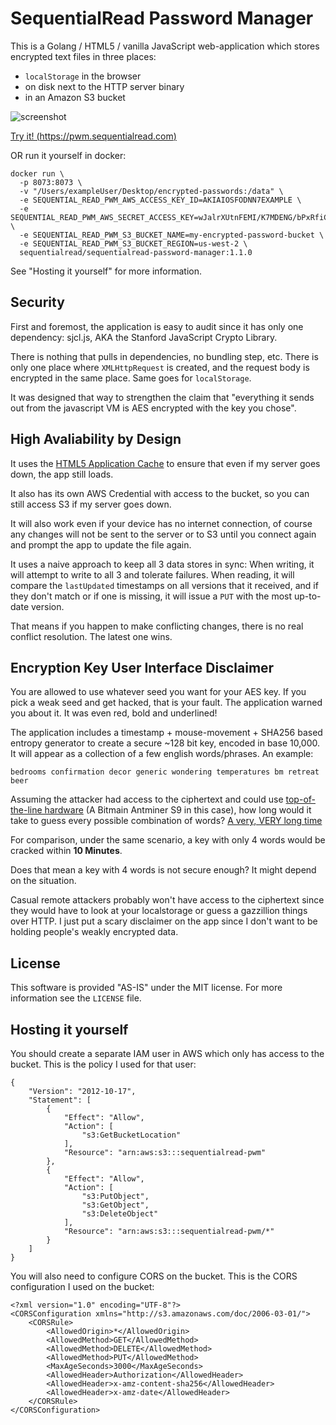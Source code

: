
# SequentialRead Password Manager


This is a Golang / HTML5  / vanilla JavaScript web-application which stores encrypted text files in three places:

 - `localStorage` in the browser
 - on disk next to the HTTP server binary
 - in an Amazon S3 bucket

![screenshot](screenshot.png)

[Try it! (https://pwm.sequentialread.com) ](https://pwm.sequentialread.com)

OR run it yourself in docker:

```
docker run \
  -p 8073:8073 \
  -v "/Users/exampleUser/Desktop/encrypted-passwords:/data" \
  -e SEQUENTIAL_READ_PWM_AWS_ACCESS_KEY_ID=AKIAIOSFODNN7EXAMPLE \
  -e SEQUENTIAL_READ_PWM_AWS_SECRET_ACCESS_KEY=wJalrXUtnFEMI/K7MDENG/bPxRfiCYEXAMPLEKEY \
  -e SEQUENTIAL_READ_PWM_S3_BUCKET_NAME=my-encrypted-password-bucket \
  -e SEQUENTIAL_READ_PWM_S3_BUCKET_REGION=us-west-2 \
  sequentialread/sequentialread-password-manager:1.1.0
```

See "Hosting it yourself" for more information.

## Security

First and foremost, the application is easy to audit since it has only one dependency: sjcl.js, AKA the Stanford JavaScript Crypto Library.

There is nothing that pulls in dependencies, no bundling step, etc. There is only one place where `XMLHttpRequest` is created, and the request body is encrypted in the same place. Same goes for `localStorage`.

It was designed that way to strengthen the claim that "everything it sends out from the javascript VM is AES encrypted with the key you chose".

## High Avaliability by Design

 It uses the [HTML5 Application Cache](https://webcache.googleusercontent.com/search?q=cache:ih81QOzVxasJ:https://alistapart.com/article/application-cache-is-a-douchebag) to ensure that even if my server goes down, the app still loads.

 It also has its own AWS Credential with access to the bucket, so you can still access S3 if my server goes down.

 It will also work even if your device has no internet connection, of course any changes will not be sent to the server or to S3 until you connect again and prompt the app to update the file again.

 It uses a naive approach to keep all 3 data stores in sync: When writing, it will attempt to write to all 3 and tolerate failures. When reading, it will compare the `lastUpdated` timestamps on all versions that it received, and if they don't match or if one is missing, it will issue a `PUT` with the most up-to-date version.

 That means if you happen to make conflicting changes, there is no real conflict resolution. The latest one wins.

## Encryption Key User Interface Disclaimer

You are allowed to use whatever seed you want for your AES key. If you pick a weak seed and get hacked, that is your fault. The application warned you about it. It was even red, bold and underlined!

The application includes a timestamp + mouse-movement + SHA256 based entropy generator to create a secure ~128 bit key, encoded in base 10,000. It will appear as a collection of a few english words/phrases. An example:

`bedrooms confirmation decor generic wondering temperatures bm retreat beer`

Assuming the attacker had access to the ciphertext and could use [top-of-the-line hardware](https://en.bitcoin.it/wiki/Mining_hardware_comparison) (A Bitmain Antminer S9 in this case), how long would it take to guess every possible combination of words? [A very, VERY long time](https://www.wolframalpha.com/input/?i=(10000%5E9)%2F(1.4e%2B13)+seconds+in+years)

For comparison, under the same scenario, a key with only 4 words would be cracked within **10 Minutes**.

Does that mean a key with 4 words is not secure enough? It might depend on the situation.

Casual remote attackers probably won't have access to the ciphertext since they would have to look at your localstorage or guess a gazzillion things over HTTP. I just put a scary disclaimer on the app since I don't want to be holding people's weakly encrypted data.

## License

 This software is provided "AS-IS" under the MIT license. For more information see the `LICENSE` file.

## Hosting it yourself

You should create a separate IAM user in AWS which only has access to the bucket. This is the policy I used for that user:

```
{
    "Version": "2012-10-17",
    "Statement": [
        {
            "Effect": "Allow",
            "Action": [
                "s3:GetBucketLocation"
            ],
            "Resource": "arn:aws:s3:::sequentialread-pwm"
        },
        {
            "Effect": "Allow",
            "Action": [
                "s3:PutObject",
                "s3:GetObject",
                "s3:DeleteObject"
            ],
            "Resource": "arn:aws:s3:::sequentialread-pwm/*"
        }
    ]
}
```

You will also need to configure CORS on the bucket. This is the CORS configuration I used on the bucket:

```
<?xml version="1.0" encoding="UTF-8"?>
<CORSConfiguration xmlns="http://s3.amazonaws.com/doc/2006-03-01/">
    <CORSRule>
        <AllowedOrigin>*</AllowedOrigin>
        <AllowedMethod>GET</AllowedMethod>
        <AllowedMethod>DELETE</AllowedMethod>
        <AllowedMethod>PUT</AllowedMethod>
        <MaxAgeSeconds>3000</MaxAgeSeconds>
        <AllowedHeader>Authorization</AllowedHeader>
        <AllowedHeader>x-amz-content-sha256</AllowedHeader>
        <AllowedHeader>x-amz-date</AllowedHeader>
    </CORSRule>
</CORSConfiguration>
```
